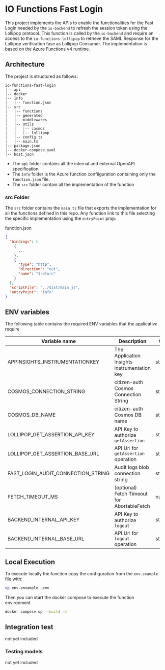 # IO Functions Fast Login

This project implements the APIs to enable the functionalities for the Fast Login needed by the `io-backend` to refresh the session token using the Lollipop protocol. This function is called by the `io-backend` and require an access to the `io-functions-lollipop` to retrieve the SAML Response for the Lollipop verification fase as Lollipop Consumer.
The implementation is based on the Azure Functions v4 runtime.

## Architecture

The project is structured as follows:

```
io-functions-fast-login
|-- api
|-- docker
|-- Info
|   |-- function.json
|-- src
|   |-- functions
|   |-- generated
|   |-- middlewares
|   |-- utils
|   |   |-- cosmos
|   |   |-- lollipop
|   |-- config.ts
|   |-- main.ts
|-- package.json
|-- docker-compose.yaml
|-- host.json
```

- The `api` folder contains all the internal and external OpenAPI specification.
- The `Info` folder is the Azure function confiiguration containing only the `function.json` file.
- The `src` folder contain all the implementation of the function

### src Folder

The `src` folder contains the `main.ts` file that exports the implementation for all the functions defined in this repo. Any function link to this file selecting the specific implementation using the `entryPoint` prop:

function.json
```json
{
  "bindings": [
    {
      ...
    },
    {
      "type": "http",
      "direction": "out",
      "name": "$return"
    }
  ],
  "scriptFile": "../dist/main.js",
  "entryPoint": "Info"
}
```

## ENV variables

The following table contains the required ENV variables that the applicative require

| Variable name                      | Description                                  | type   |
|------------------------------------|----------------------------------------------|--------|
| APPINSIGHTS_INSTRUMENTATIONKEY     | The Application Insights instrumentation key | string |
| COSMOS_CONNECTION_STRING           | citizen-auth Cosmos Connection String        | string |
| COSMOS_DB_NAME                     | citizen-auth Cosmos DB name                  | string |
| LOLLIPOP_GET_ASSERTION_API_KEY     | API Key to authorize `getAssertion`          | string |
| LOLLIPOP_GET_ASSERTION_BASE_URL    | API Url for `getAssertion` operation         | string |
| FAST_LOGIN_AUDIT_CONNECTION_STRING | Audit logs blob connection string            | string |
| FETCH_TIMEOUT_MS                   | (optional) Fetch Timeout for AbortableFetch  | number |
| BACKEND_INTERNAL_API_KEY           | API Key to authorize `logout`                | string |
| BACKEND_INTERNAL_BASE_URL          | API Url for `logout` operation               | string |
## Local Execution

To execute locally the function copy the configuration from the `env.example` file with:

```bash
cp env.enxample .env
```

Then you can start the docker compose to execute the function environment
```bash
docker compose up --build -d
```

## Integration test

not yet included

### Testing models

not yet included

